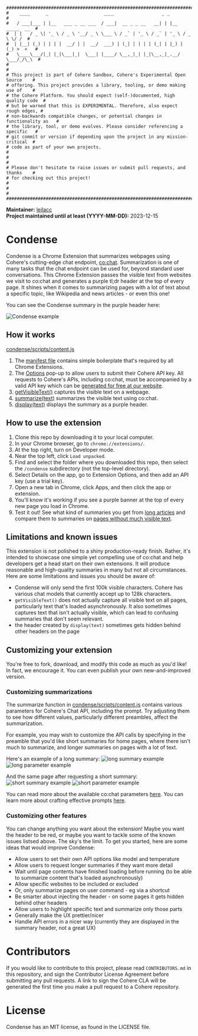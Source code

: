 ```
################################################################################
#    ____      _                     ____                  _ _                 #
#   / ___|___ | |__   ___ _ __ ___  / ___|  __ _ _ __   __| | |__   _____  __  #
#  | |   / _ \| '_ \ / _ \ '__/ _ \ \___ \ / _` | '_ \ / _` | '_ \ / _ \ \/ /  #
#  | |__| (_) | | | |  __/ | |  __/  ___) | (_| | | | | (_| | |_) | (_) >  <   #
#   \____\___/|_| |_|\___|_|  \___| |____/ \__,_|_| |_|\__,_|_.__/ \___/_/\_\  #
#                                                                              #
# This project is part of Cohere Sandbox, Cohere's Experimental Open Source    #
# offering. This project provides a library, tooling, or demo making use of    #
# the Cohere Platform. You should expect (self-)documented, high quality code  #
# but be warned that this is EXPERIMENTAL. Therefore, also expect rough edges, #
# non-backwards compatible changes, or potential changes in functionality as   #
# the library, tool, or demo evolves. Please consider referencing a specific   #
# git commit or version if depending upon the project in any mission-critical  #
# code as part of your own projects.                                           #
#                                                                              #
# Please don't hesitate to raise issues or submit pull requests, and thanks    #
# for checking out this project!                                               #
#                                                                              #
################################################################################
```

**Maintainer:** [leilacc](https://github.com/leilacc) \
**Project maintained until at least (YYYY-MM-DD):** 2023-12-15

# Condense
Condense is a Chrome Extension that summarizes webpages using Cohere's cutting-edge chat endpoint, [co:chat](https://docs.cohere.com/reference/chat).
Summarization is one of many tasks that the chat endpoint can be used for, beyond standard user conversations.
This Chrome Extension passes the visible text from websites we visit to co:chat and generates a purple tl;dr header at the top of every page.
It shines when it comes to summarizing pages with a lot of text about a specific topic, like Wikipedia and news articles - or even this one!

You can see the Condense summary in the purple header here:

![Condense example](screenshots/condense_example.png)

## How it works
[condense/scripts/content.js](condense/scripts/content.js)
1. The [manifest file](condense/manifest.json) contains simple boilerplate that's required by all Chrome Extensions.
2. The [Options](condense/options) pop-up to allow users to submit their Cohere API key. All requests to Cohere's APIs, including co:chat, must be accompanied by a valid API key which can be [generated for free at our website](https://dashboard.cohere.ai/api-keys).
3. [getVisibleText()](condense/scripts/content.js#L84) captures the visible text on a webpage.
4. [summarize(text)](condense/scripts/content.js#L35) summarizes the visible text using co:chat.
5. [display(text)](condense/scripts/content.js#L14) displays the summary as a purple header.

## How to use the extension
1. Clone this repo by downloading it to your local computer.
2. In your Chrome browser, go to `chrome://extensions/`.
3. At the top right, turn on Developer mode.
4. Near the top left, click `Load unpacked`.
5. Find and select the folder where you downloaded this repo, then select the `/condense` subdirectory (not the top-level directory).
6. Select Details on the app, go to Extension Options, and then add an API key (use a trial key).
7. Open a new tab in Chrome, click Apps, and then click the app or extension.
8. You'll know it's working if you see a purple banner at the top of every new page you load in Chrome.
9. Test it out! See what kind of summaries you get from [long articles](https://en.wikipedia.org/wiki/Ice_cream) and compare them to summaries on [pages without much visible text](https://dashboard.cohere.ai/playground/generate).

## Limitations and known issues
This extension is not polished to a shiny production-ready finish. Rather, it's intended to showcase one simple yet compelling use of co:chat and help developers get a head start on their own extensions. It will produce reasonable and high-quality summaries in many but not all circumstances. Here are some limitations and issues you should be aware of:

- Condense will only send the first 100k visible characters. Cohere has various chat models that currently accept up to 128k characters.
- `getVisibleText()` does not actually capture all visible text on all pages, particularly text that's loaded asynchronously. It also sometimes captures text that isn't actually visible, which can lead to confusing summaries that don't seem relevant.
- the header created by `display(text)` sometimes gets hidden behind other headers on the page

## Customizing your extension
You're free to fork, download, and modify this code as much as you'd like! In fact, we encourage it. You can even publish your own new-and-improved version.

### Customizing summarizations
The summarize function in [condense/scripts/content.js](condense/scripts/content.js) contains various parameters for Cohere's Chat API, including the prompt. Try adjusting them to see how different values, particularly different preambles, affect the summarization.

For example, you may wish to customize the API calls by specifying in the preamble that you'd like short summaries for home pages, where there isn't much to summarize, and longer summaries on pages with a lot of text.

Here's an example of a long summary:
![long summary example](screenshots/long_summary.png)
![long parameter example](screenshots/long_param.png)

And the same page after requesting a short summary:
![short summary example](screenshots/short_summary.png)
![short parameter example](screenshots/short_param.png)

You can read more about the available co:chat parameters [here](https://docs.cohere.com/reference/chat). You can learn more about crafting effective prompts [here](https://docs.cohere.com/docs/crafting-effective-prompts).

### Customizing other features
You can change anything you want about the extension! Maybe you want the header to be red, or maybe you want to tackle some of the known issues listsed above. The sky's the limit. To get you started, here are some ideas that would improve Condense:

- Allow users to set their own API options like model and temperature
- Allow users to request longer summaries if they want more detail
- Wait until page contents have finished loading before running (to be able to summarize content that's loaded asynchronously)
- Allow specific websites to be included or excluded
- Or, only summarize pages on user command - eg via a shortcut
- Be smarter about injecting the header - on some pages it gets hidden behind other headers
- Allow users to highlight specific text and summarize only those parts
- Generally make the UX prettier/nicer
- Handle API errors in a nicer way (currently they are displayed in the summary header, not a great UX)

# Contributors
If you would like to contribute to this project, please read `CONTRIBUTORS.md`
in this repository, and sign the Contributor License Agreement before submitting
any pull requests. A link to sign the Cohere CLA will be generated the first time 
you make a pull request to a Cohere repository.

# License
Condense has an MIT license, as found in the LICENSE file.

